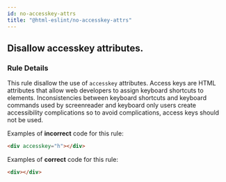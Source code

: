 ```yaml
---
id: no-accesskey-attrs
title: "@html-eslint/no-accesskey-attrs"
---
```


## Disallow accesskey attributes.

### Rule Details

This rule disallow the use of `accesskey` attributes. Access keys are HTML attributes that allow web developers to assign keyboard shortcuts to elements. Inconsistencies between keyboard shortcuts and keyboard commands used by screenreader and keyboard only users create accessibility complications so to avoid complications, access keys should not be used.

Examples of **incorrect** code for this rule:

```html
<div accesskey="h"></div>
```

Examples of **correct** code for this rule:

```html
<div></div>
```

